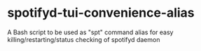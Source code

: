 # spotifyd-tui-convenience-alias
A Bash script to be used as "spt" command alias for easy killing/restarting/status checking of spotifyd daemon
